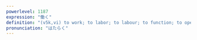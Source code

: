 ```yaml
---
powerlevel: 1187
expression: "働く"
definition: "(v5k,vi) to work; to labor; to labour; to function; to operate; to be effective; to work (i.e. ... works); to come into play; to commit (e.g. a crime); to perpetrate; to do; (P)"
pronunciation: "はたらく"
---
```

